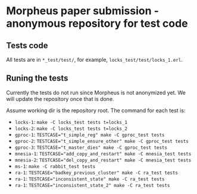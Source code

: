 # Morpheus paper submission - anonymous repository for test code

## Tests code

All tests are in `*_test/test/`, for example, `locks_test/test/locks_1.erl`.

## Runing the tests

Currently the tests do not run since Morpheus is not anonymized yet.
We will update the repository once that is done.

Assume working dir is the repository root.
The command for each test is:

- `locks-1`: `make -C locks_test tests t=locks_1`
- `locks-2`: `make -C locks_test tests t=locks_2`
- `gproc-1`: `TESTCASE="t_simple_reg" make -C gproc_test tests`
- `gproc-2`: `TESTCASE="t_simple_ensure_other" make -C gproc_test tests`
- `gproc-3`: `TESTCASE="t_master_dies" make -C gproc_test tests`
- `mnesia-1`: `TESTCASE="add_copy_and_restart" make -C mnesia_test tests`
- `mnesia-2`: `TESTCASE="del_copy_and_restart" make -C mnesia_test tests`
- `ms-1`: `make -C rabbit_test tests`
- `ra-1`: `TESTCASE="badkey_previous_cluster" make -C ra_test tests`
- `ra-1`: `TESTCASE="inconsistent_state" make -C ra_test tests`
- `ra-1`: `TESTCASE="inconsistent_state_2" make -C ra_test tests`
